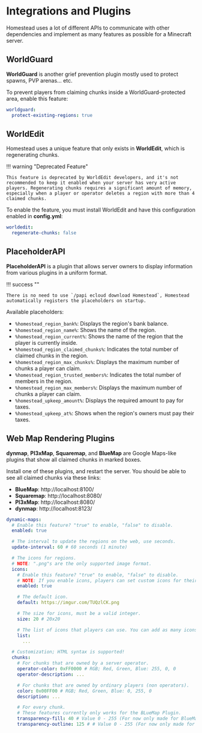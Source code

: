 # Integrations and Plugins

Homestead uses a lot of different APIs to communicate with other dependencies and implement as many features as possible for a Minecraft server.

## WorldGuard
**WorldGuard** is another grief prevention plugin mostly used to protect spawns, PVP arenas... etc.

To prevent players from claiming chunks inside a WorldGuard-protected area, enable this feature:

```yaml
worldguard:
  protect-existing-regions: true
```

## WorldEdit
Homestead uses a unique feature that only exists in **WorldEdit**, which is regenerating chunks.

!!! warning "Deprecated Feature"

    This feature is deprecated by WorldEdit developers, and it's not recommended to keep it enabled when your server has very active players. Regenerating chunks requires a significant amount of memory, especially when a player or operator deletes a region with more than 4 claimed chunks.

To enable the feature, you must install WorldEdit and have this configuration enabled in **config.yml**:

```yaml
worldedit:
  regenerate-chunks: false
```

## PlaceholderAPI
**PlaceholderAPI** is a plugin that allows server owners to display information from various plugins in a uniform format.

!!! success ""

    There is no need to use `/papi ecloud download Homestead`, Homestead automatically registers the placeholders on startup.

Available placeholders:

- `%homestead_region_bank%`: Displays the region's bank balance.
- `%homestead_region_name%`: Shows the name of the region.
- `%homestead_region_current%`: Shows the name of the region that the player is currently inside.
- `%homestead_region_claimed_chunks%`: Indicates the total number of claimed chunks in the region.
- `%homestead_region_max_chunks%`: Displays the maximum number of chunks a player can claim.
- `%homestead_region_trusted_members%`: Indicates the total number of members in the region.
- `%homestead_region_max_members%`: Displays the maximum number of chunks a player can claim.
- `%homestead_upkeep_amount%`: Displays the required amount to pay for taxes.
- `%homestead_upkeep_at%`: Shows when the region's owners must pay their taxes.

## Web Map Rendering Plugins

**dynmap**, **Pl3xMap**, **Squaremap**, and **BlueMap** are Google Maps-like plugins that show all claimed chunks in marked boxes.

Install one of these plugins, and restart the server. You should be able to see all claimed chunks via these links:

- **BlueMap**: http://localhost:8100/
- **Squaremap**: http://localhost:8080/
- **Pl3xMap**: http://localhost:8080/
- **dynmap**: http://localhost:8123/

```yaml
dynamic-maps:
  # Enable this feature? "true" to enable, "false" to disable.
  enabled: true

  # The interval to update the regions on the web, use seconds.
  update-interval: 60 # 60 seconds (1 minute)

  # The icons for regions.
  # NOTE: ".png"s are the only supported image format.
  icons:
    # Enable this feature? "true" to enable, "false" to disable.
    # NOTE: If you enable icons, players can set custom icons for their regions.
    enabled: true

    # The default icon.
    default: https://imgur.com/TUQzlCK.png

    # The size for icons, must be a valid integer.
    size: 20 # 20x20

    # The list of icons that players can use. You can add as many icons as you want!
    list:
      ...

  # Customization; HTML syntax is supported!
  chunks:
    # For chunks that are owned by a server operator.
    operator-color: 0xFF0000 # RGB; Red, Green, Blue: 255, 0, 0
    operator-description: ...

    # For chunks that are owned by ordinary players (non operators).
    color: 0x00FF00 # RGB; Red, Green, Blue: 0, 255, 0
    description: ...

    # For every chunk.
    # These features currently only works for the BLueMap Plugin.
    transparency-fill: 40 # Value 0 - 255 (For now only made for BlueMapAPI)
    transparency-outline: 125 # # Value 0 - 255 (For now only made for BlueMapAPI)
```

